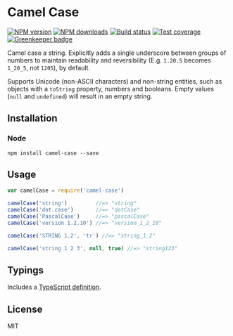 # Camel Case

[![NPM version][npm-image]][npm-url]
[![NPM downloads][downloads-image]][downloads-url]
[![Build status][travis-image]][travis-url]
[![Test coverage][coveralls-image]][coveralls-url]
[![Greenkeeper badge](https://badges.greenkeeper.io/blakeembrey/camel-case.svg)](https://greenkeeper.io/)

Camel case a string. Explicitly adds a single underscore between groups of numbers to maintain readability and reversibility (E.g. `1.20.5` becomes `1_20_5`, not `1205`), by default.

Supports Unicode (non-ASCII characters) and non-string entities, such as objects with a `toString` property, numbers and booleans. Empty values (`null` and `undefined`) will result in an empty string.

## Installation

### Node

```
npm install camel-case --save
```

## Usage

```javascript
var camelCase = require('camel-case')

camelCase('string')         //=> "string"
camelCase('dot.case')       //=> "dotCase"
camelCase('PascalCase')     //=> "pascalCase"
camelCase('version 1.2.10') //=> "version_1_2_10"

camelCase('STRING 1.2', 'tr') //=> "strıng_1_2"

camelCase('string 1 2 3', null, true) //=> "string123"
```

## Typings

Includes a [TypeScript definition](camel-case.d.ts).

## License

MIT

[npm-image]: https://img.shields.io/npm/v/camel-case.svg?style=flat
[npm-url]: https://npmjs.org/package/camel-case
[downloads-image]: https://img.shields.io/npm/dm/camel-case.svg?style=flat
[downloads-url]: https://npmjs.org/package/camel-case
[travis-image]: https://img.shields.io/travis/blakeembrey/camel-case.svg?style=flat
[travis-url]: https://travis-ci.org/blakeembrey/camel-case
[coveralls-image]: https://img.shields.io/coveralls/blakeembrey/camel-case.svg?style=flat
[coveralls-url]: https://coveralls.io/r/blakeembrey/camel-case?branch=master
